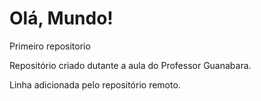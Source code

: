 # Olá, Mundo!
 Primeiro repositorio 

 Repositório criado dutante a aula do Professor Guanabara.  
 
 Linha adicionada pelo repositório remoto.
